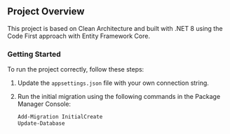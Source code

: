 ## Project Overview

This project is based on Clean Architecture and built with .NET 8 using the Code First approach with Entity Framework Core.

### Getting Started

To run the project correctly, follow these steps:

1. Update the `appsettings.json` file with your own connection string.
2. Run the initial migration using the following commands in the Package Manager Console:

   ```bash
   Add-Migration InitialCreate
   Update-Database
